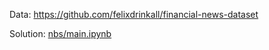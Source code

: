 Data: https://github.com/felixdrinkall/financial-news-dataset

Solution: [nbs/main.ipynb](https://github.com/antonai91/DowJonesTechAssignment/blob/main/nbs/main.ipynb)
